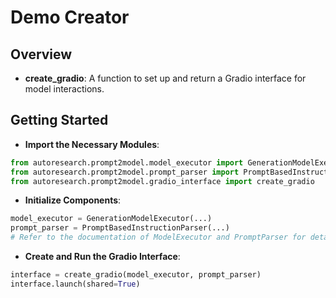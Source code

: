 # Demo Creator

## Overview

- **create_gradio**: A function to set up and return a Gradio
interface for model interactions.

## Getting Started

- **Import the Necessary Modules**:

```python
from autoresearch.prompt2model.model_executor import GenerationModelExecutor
from autoresearch.prompt2model.prompt_parser import PromptBasedInstructionParser
from autoresearch.prompt2model.gradio_interface import create_gradio
```

- **Initialize Components**:

```python
model_executor = GenerationModelExecutor(...)
prompt_parser = PromptBasedInstructionParser(...)
# Refer to the documentation of ModelExecutor and PromptParser for details.
```

- **Create and Run the Gradio Interface**:

```python
interface = create_gradio(model_executor, prompt_parser)
interface.launch(shared=True)
```
